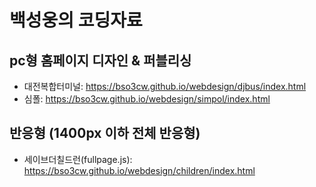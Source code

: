 # 백성웅의 코딩자료
## pc형 홈페이지 디자인 & 퍼블리싱
- 대전복합터미널: https://bso3cw.github.io/webdesign/djbus/index.html
- 심폴: https://bso3cw.github.io/webdesign/simpol/index.html
## 반응형 (1400px 이하 전체 반응형)
- 세이브더칠드런(fullpage.js): https://bso3cw.github.io/webdesign/children/index.html
